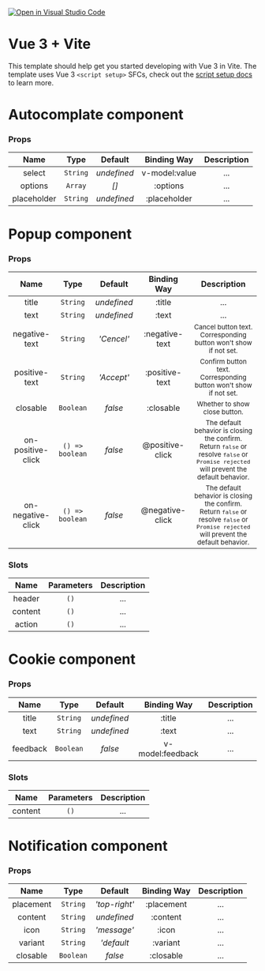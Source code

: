 [![Open in Visual Studio Code](https://classroom.github.com/assets/open-in-vscode-c66648af7eb3fe8bc4f294546bfd86ef473780cde1dea487d3c4ff354943c9ae.svg)](https://classroom.github.com/online_ide?assignment_repo_id=8837416&assignment_repo_type=AssignmentRepo)

# Vue 3 + Vite

This template should help get you started developing with Vue 3 in Vite. The template uses Vue 3 `<script setup>` SFCs, check out the [script setup docs](https://v3.vuejs.org/api/sfc-script-setup.html#sfc-script-setup) to learn more.

# Autocomplate component

### Props

|    Name     |   Type   |   Default   |  Binding Way  | Description |
| :---------: | :------: | :---------: | :-----------: | :---------: |
|   select    | `String` | _undefined_ | v-model:value |     ...     |
|   options   | `Array`  |    _[]_     |   :options    |     ...     |
| placeholder | `String` | _undefined_ | :placeholder  |     ...     |

# Popup component

### Props

|       Name        |      Type       |   Default   |   Binding Way   |                                                                    Description                                                                     |
| :---------------: | :-------------: | :---------: | :-------------: | :------------------------------------------------------------------------------------------------------------------------------------------------: |
|       title       |    `String`     | _undefined_ |     :title      |                                                                        ...                                                                         |
|       text        |    `String`     | _undefined_ |      :text      |                                                                        ...                                                                         |
|   negative-text   |    `String`     | _'Cencel'_  | :negative-text  |                                     <sub>Cancel button text. Corresponding button won't show if not set.</sub>                                     |
|   positive-text   |    `String`     | _'Accept'_  | :positive-text  |                                    <sub>Confirm button text. Corresponding button won't show if not set.</sub>                                     |
|     closable      |    `Boolean`    |   _false_   |    :closable    |                                                      <sub>Whether to show close button.</sub>                                                      |
| on-positive-click | `() => boolean` |   _false_   | @positive-click | <sub>The default behavior is closing the confirm. Return `false` or resolve `false` or `Promise rejected` will prevent the default behavior.</sub> |
| on-negative-click | `() => boolean` |   _false_   | @negative-click | <sub>The default behavior is closing the confirm. Return `false` or resolve `false` or `Promise rejected` will prevent the default behavior.</sub> |

### Slots

|  Name   | Parameters | Description |
| :-----: | :--------: | :---------: |
| header  |    `()`    |     ...     |
| content |    `()`    |     ...     |
| action  |    `()`    |     ...     |

# Cookie component

### Props

|   Name   |   Type    |   Default   |   Binding Way    | Description |
| :------: | :-------: | :---------: | :--------------: | :---------: |
|  title   | `String`  | _undefined_ |      :title      |     ...     |
|   text   | `String`  | _undefined_ |      :text       |     ...     |
| feedback | `Boolean` |   _false_   | v-model:feedback |     ...     |

### Slots

|  Name   | Parameters | Description |
| :-----: | :--------: | :---------: |
| content |    `()`    |     ...     |

# Notification component

### Props

|   Name    |   Type    |    Default    | Binding Way | Description |
| :-------: | :-------: | :-----------: | :---------: | :---------: |
| placement | `String`  | _'top-right'_ | :placement  |     ...     |
|  content  | `String`  |  _undefined_  |  :content   |     ...     |
|   icon    | `String`  |  _'message'_  |    :icon    |     ...     |
|  variant  | `String`  |  _'default_   |  :variant   |     ...     |
| closable  | `Boolean` |    _false_    |  :closable  |     ...     |
